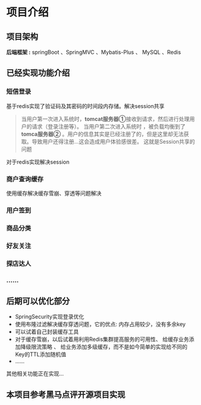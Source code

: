 # 项目介绍
## 项目架构
**后端框架 :** springBoot 、SpringMVC 、Mybatis-Plus 、 MySQL 、Redis


## 已经实现功能介绍
### 短信登录
基于redis实现了验证码及其密码的时间段内存储。解决session共享
> 当用户第一次进入系统时，**tomcat服务器①**接收到请求，然后进行处理用户的请求（登录注册等）。
>当用户第二次进入系统时 ，被负载均衡到了**tomca服务器②** 。用户的信息其实是已经注册了的，但是这里却无法获取。导致用户还得注册...这会造成用户体验感很差。
>这就是Session共享的问题

对于redis实现解决session


### 商户查询缓存
使用缓存解决缓存雪崩、穿透等问题解决

### 用户签到

### 商品分类

### 好友关注

### 探店达人
### ......

## 后期可以优化部分 
- SpringSecurity实现登录优化
- 使用布隆过滤解决缓存穿透问题，它的优点: 内存占用较少，没有多余key
- 可以试着自己封装缓存工具
- 对于缓存雪崩，以后试着用利用Redis集群提高服务的可用性、 给缓存业务添加降级限流策略 、 给业务添加多级缓存，而不是如今简单的实现给不同的Key的TTL添加随机值
- ......




其他相关功能正在实现...
## 本项目参考黑马点评开源项目实现